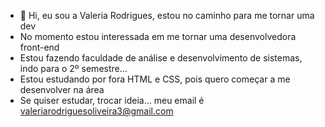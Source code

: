 - 👋 Hi, eu sou a Valeria Rodrigues, estou no caminho para me tornar uma dev
- No momento estou interessada em me tornar uma desenvolvedora front-end 
- Estou fazendo faculdade de análise e desenvolvimento de sistemas, indo para o 2º semestre... 
- Estou estudando por fora HTML e CSS, pois quero começar a me desenvolver na área
- Se quiser estudar, trocar ideia... meu email é valeriarodriguesoliveira3@gmail.com
